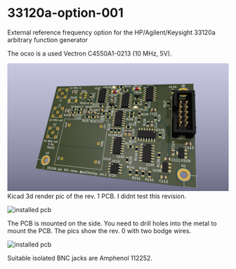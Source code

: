 # 33120a-option-001
External reference frequency option for the HP/Agilent/Keysight 33120a arbitrary function generator

The ocxo is a used Vectron C4550A1-0213 (10 MHz, 5V).

![3d Render of the PCB](pcb_render.png)
Kicad 3d render pic of the rev. 1 PCB. I didnt test this revision.

![installed pcb](pcb_0.jpg)

The PCB is mounted on the side. You need to drill holes into the metal to mount the PCB. The pics show the rev. 0 with two bodge wires. 

![installed pcb](pcb_1.jpg)

Suitable isolated BNC jacks are Amphenol 112252.